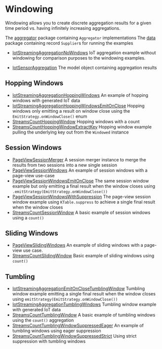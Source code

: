 # Windowing 

Windowing allows you to create discrete aggregation results for a given time period vs. having infinitely increasing aggregations.

The [aggregator](aggregator) package containing `Aggregator` implementations
The [data](data) package containing record `Supplier`s for running the examples
 

* [IotStreamingAggregationNoWindows](IotStreamingAggregationNoWindows.java) IoT aggregation example without windowing for comparison purposes to the windowing examples.

* [IotSensorAggregation](IotSensorAggregation.java) The model object containing aggregation results 

## Hopping Windows

* [IotStreamingAggregationHoppingWindows](hopping/IotStreamingAggregationHoppingWindows.java) An example of hopping windows with generated IoT data
* [IotStreamingAggregationHoppingWindowsEmitOnClose](hopping/IotStreamingAggregationHoppingWindowsEmitOnClose.java) Hopping windows only emitting a result on window close using the `EmitStrategy.onWindowClose()` enum
* [StreamsCountHoppingWindow](hopping/StreamsCountHoppingWindow.java) Hopping windows with a count
* [StreamsCountHoppingWindowExtractKey](hopping/StreamsCountHoppingWindowExtractKey.java) Hopping window example pulling the underlying key out from the `Windowed` instance

## Session Windows

* [PageViewSessionMerger](session/PageViewSessionMerger.java) A session merger instance to merge the results from two sessions into a new single session
* [PageViewSessionWindows](session/PageViewSessionWindows.java) An example of session windows with a page-view use-case
* [PageViewSessionWindowsEmitOnClose](session/PageViewSessionWindowsEmitOnClose.java) The same session window example but only emitting a final result when the window closes using `.emitStrategy(EmitStrategy.onWindowClose())`
* [PageViewSessionWindowsWithSuppression](session/PageViewSessionWindowsWithSuppression.java) The page-view session window example using `KTable.suppress` to achieve a single final result when the window closes
* [StreamsCountSessionWindow](session/StreamsCountSessionWindow.java) A basic example of session windows using a `count()`

## Sliding Windows

* [PageViewSlidingWindows](sliding/PageViewSlidingWindows.java) An example of sliding windows with a page-view use case.
* [StreamsCountSlidingWindow](sliding/StreamsCountSlidingWindow.java) Basic example of sliding windows using `count()`

## Tumbling

* [IotStreamingAggregationEmitOnCloseTumblingWindow](tumbling/IotStreamingAggregationEmitOnCloseTumblingWindow.java) Tumbling window example emitting a single final result when the window closes using `emitStrategy(EmitStrategy.onWindowClose())`
* [IotStreamingAggregationTumblingWindows](tumbling/IotStreamingAggregationTumblingWindows.java) Tumbling window example with generated IoT data
* [StreamsCountTumblingWindow](tumbling/StreamsCountTumblingWindow.java) A basic example of tumbling windows using the `count()` aggregation
* [StreamsCountTumblingWindowSuppressedEager](tumbling/StreamsCountTumblingWindowSuppressedEager.java) An example of tumbling windows using eager suppression
* [StreamsCountTumblingWindowSuppressedStrict](tumbling/StreamsCountTumblingWindowSuppressedStrict.java) Using strict suppression with tumbling windows
